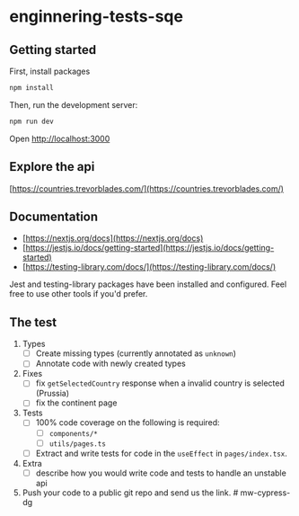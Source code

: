 # enginnering-tests-sqe

## Getting started

First, install packages

```bash
npm install
```

Then, run the development server:

```bash
npm run dev
```

Open [http://localhost:3000](http://localhost:3000)

## Explore the api

[https://countries.trevorblades.com/](https://countries.trevorblades.com/)

## Documentation

- [https://nextjs.org/docs](https://nextjs.org/docs)
- [https://jestjs.io/docs/getting-started](https://jestjs.io/docs/getting-started)
- [https://testing-library.com/docs/](https://testing-library.com/docs/)


Jest and testing-library packages have been installed and configured. Feel free to use other tools if you'd prefer.

## The test

1. Types
    - [ ] Create missing types (currently annotated as `unknown`)
    - [ ] Annotate code with newly created types

1. Fixes
    - [ ] fix `getSelectedCountry` response when a invalid country is selected (Prussia)
    - [ ] fix the continent page

1. Tests
    - [ ] 100% code coverage on the following is required:
        - [ ] `components/*`
        - [ ] `utils/pages.ts`
    - [ ] Extract and write tests for code in the `useEffect` in `pages/index.tsx`.

1. Extra
    - [ ] describe how you would write code and tests to handle an unstable api

1. Push your code to a public git repo and send us the link.
#   m w - c y p r e s s - d g  
 
